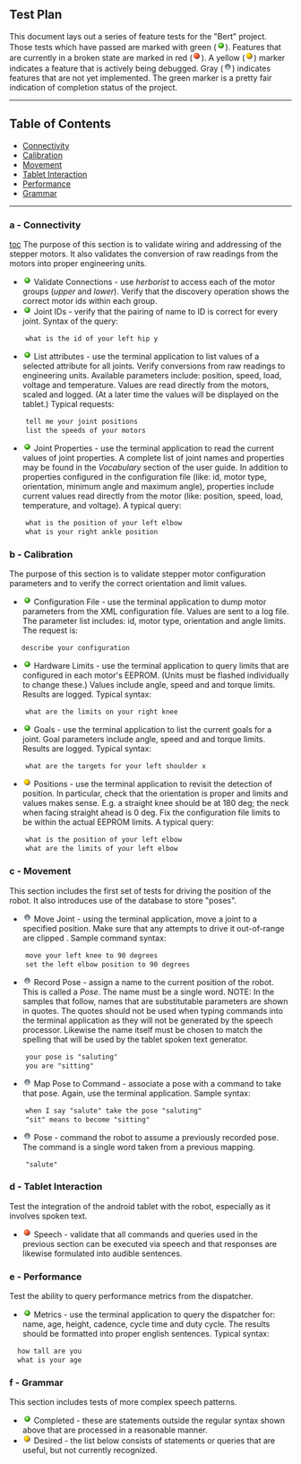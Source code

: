## Test Plan

This document lays out a series of feature tests for the "Bert" project. Those tests which have passed are marked with green (![green](/images/ball_green.png)). Features that are currently in a broken state are marked in red (![red](/images/ball_red.png)).  A yellow (![yellow](/images/ball_yellow.png)) marker indicates
a feature that is actively being debugged. Gray (![gray](/images/ball_gray.png)) indicates features that are not yet implemented. The green marker is a pretty fair indication of completion status of the project.


***************************************************************
## Table of Contents <a id="table-of-contents"></a>
  * [Connectivity](#connectivity)
  * [Calibration](#calibration)
  * [Movement](#movement)
  * [Tablet Interaction](#tablet)
  * [Performance](#performance)
  * [Grammar](#grammar)

*********************************************************
### a - Connectivity <a id="connectivity"></a>
[toc](#table-of-contents)
The purpose of this section is to validate wiring and addressing of the stepper motors.
It also validates the conversion of raw readings from the motors into proper engineering
units.
* ![green](/images/ball_green.png) Validate Connections  - use *herborist* to access each of the motor groups (*upper* and *lower*). Verify that the discovery operation shows the correct motor ids within each group.
* ![green](/images/ball_green.png) Joint IDs - verify that the pairing of name to ID
is correct for every joint.  Syntax of the query:
```
    what is the id of your left hip y
```
* ![green](/images/ball_green.png) List attributes - use the terminal application to list
values of a selected attribute for all joints. Verify conversions from raw readings
to engineering units. Available
 parameters include: position, speed, load, voltage and temperature. Values are read directly
from the motors, scaled and logged.
(At a later time the values will be displayed on the tablet.) Typical requests:
```
    tell me your joint positions
    list the speeds of your motors
```
* ![green](/images/ball_green.png) Joint Properties - use the terminal application to
read the current values of joint properties. A complete list of joint names and properties may be found
in the *Vocabulary* section of the user guide. In addition to properties configured in the configuration
file (like: id, motor type, orientation, minimum angle and maximum angle), properties include current
values read directly from the motor (like: position, speed, load, temperature,
and voltage). A typical query:
```
    what is the position of your left elbow
    what is your right ankle position
```
### b - Calibration <a id="calibration"></a>
The purpose of this section is to validate stepper motor configuration parameters
and to verify the correct orientation and limit values.

* ![green](/images/ball_green.png) Configuration File - use the terminal application to
dump motor parameters from the XML configuration file. Values are sent to a log file.
The parameter list includes: id, motor type, orientation and angle limits. The request is:
```
   describe your configuration
```
* ![green](/images/ball_green.png) Hardware Limits - use the terminal application to query limits
that are configured in each motor's EEPROM. (Units must be flashed individually to change these.)
Values include angle, speed and and torque limits. Results are logged.
Typical syntax:
```
    what are the limits on your right knee
```
* ![green](/images/ball_green.png) Goals - use the terminal application to list
the current goals for a joint. Goal parameters
include angle, speed and and torque limits. Results are logged.
Typical syntax:
```
    what are the targets for your left shoulder x
```
* ![yellow](/images/ball_yellow.png) Positions - use the terminal application to
revisit the detection of position. In particular, check that the orientation is
proper and limits and values makes sense. E.g. a straight knee should be at 180 deg; the neck
when facing straight ahead is 0 deg. Fix the configuration file limits to be within the actual
EEPROM limits. A typical query:
```
    what is the position of your left elbow
    what are the limits of your left elbow
```

### c - Movement <a id="movement"></a>
This section includes the first set of tests for driving the position of the robot.
It also introduces use of the database to store "poses".

* ![gray](/images/ball_gray.png) Move Joint - using the terminal application,
move a joint to a specified position. Make sure that any attempts to drive it
out-of-range are clipped . Sample command syntax:
```
    move your left knee to 90 degrees
    set the left elbow position to 90 degrees
```

* ![gray](/images/ball_gray.png) Record Pose - assign a name to the current position
of the robot. This is called a *Pose*. The name must be a single word. NOTE: In the
samples that follow, names that are substitutable parameters are shown in quotes.
The quotes should not be used when typing commands into the terminal application
as they will not be generated by the speech processor. Likewise the name itself must
be chosen to match the spelling that will be used by the tablet spoken text generator.
```
    your pose is "saluting"
    you are "sitting"
```
* ![gray](/images/ball_gray.png) Map Pose to Command - associate a pose with a command to
take that pose. Again, use the terminal application. Sample syntax:
```
    when I say "salute" take the pose "saluting"
    "sit" means to become "sitting"
```
* ![gray](/images/ball_gray.png) Pose - command the robot to assume a previously recorded
pose. The command is a single word taken from a previous mapping.
```
    "salute"
```
### d - Tablet Interaction <a id="tablet"></a>
Test the integration of the android tablet with the robot, especially as it involves
spoken text.
* ![red](/images/ball_red.png) Speech - validate that all commands and queries
used in the previous section can be executed via speech and that responses are
likewise formulated into audible sentences.

### e - Performance <a id="performance"></a>
Test the ability to query performance metrics from the dispatcher.
* ![green](/images/ball_green.png) Metrics - use the terminal application to query
the dispatcher for: name, age, height, cadence, cycle time and duty cycle. The results
should be formatted into proper english sentences. Typical syntax:
```
  how tall are you
  what is your age
```

### f - Grammar <a id="grammar"></a>
This section includes tests of more complex speech patterns.
* ![green](/images/ball_green.png) Completed  - these are statements outside the regular
syntax shown above that are processed in a reasonable manner.
* ![yellow](/images/ball_yellow.png) Desired  - the list below consists of statements or queries
that are useful, but not currently recognized.
